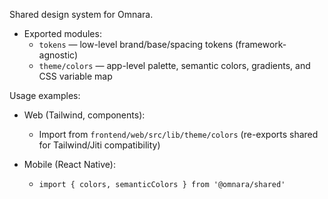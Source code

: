 Shared design system for Omnara.

- Exported modules:
  - `tokens` — low-level brand/base/spacing tokens (framework-agnostic)
  - `theme/colors` — app-level palette, semantic colors, gradients, and CSS variable map

Usage examples:

- Web (Tailwind, components):
  - Import from `frontend/web/src/lib/theme/colors` (re-exports shared for Tailwind/Jiti compatibility)

- Mobile (React Native):
  - `import { colors, semanticColors } from '@omnara/shared'`

